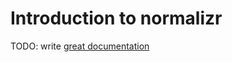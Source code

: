 # Introduction to normalizr

TODO: write [great documentation](http://jacobian.org/writing/what-to-write/)
